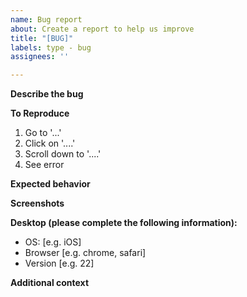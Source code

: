 ```yaml
---
name: Bug report
about: Create a report to help us improve
title: "[BUG]"
labels: type - bug
assignees: ''

---
```


**Describe the bug**
<!-- A clear and concise description of what the bug is. -->

**To Reproduce**
<!-- Steps to reproduce the behavior: -->
1. Go to '...'
2. Click on '....'
3. Scroll down to '....'
4. See error

**Expected behavior**
<!-- A clear and concise description of what you expected to happen. -->

**Screenshots**
<!-- If applicable, add screenshots to help explain your problem. -->

**Desktop (please complete the following information):**
 - OS: [e.g. iOS]
 - Browser [e.g. chrome, safari]
 - Version [e.g. 22]

**Additional context**
<!-- Add any other context about the problem here. -->
